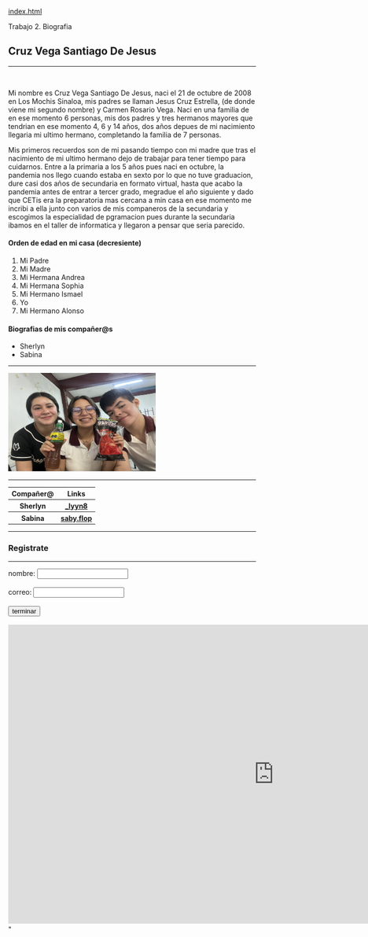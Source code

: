 [index.html](https://github.com/user-attachments/files/22566119/index.html)
<HTML>  
<title>1.3 Elementos De Lenguaje HTML</title>
<head>Trabajo 2. Biografia</head>
<body>
<br>
<h2>Cruz Vega Santiago De Jesus</h2>
<hr>
<br>
<p>Mi nombre es Cruz Vega Santiago De Jesus, naci el 21 de octubre de 2008 en Los Mochis Sinaloa, mis padres se llaman Jesus Cruz Estrella, (de donde viene mi segundo nombre) y Carmen Rosario Vega. Naci en una familia de en ese momento 6 personas, mis dos padres y tres  hermanos mayores que tendrian en ese momento 4, 6 y 14 años, dos años depues de mi nacimiento llegaria mi ultimo hermano, completando la familia de 7 personas.</p>
<p>Mis primeros recuerdos son de mi pasando tiempo con mi madre que tras el nacimiento de mi ultimo hermano dejo de trabajar para tener tiempo para cuidarnos. Entre a la primaria a los 5 años pues naci en octubre, la pandemia nos llego cuando estaba en sexto por lo que no tuve graduacion, dure casi dos años de secundaria en formato virtual, hasta que acabo la pandemia antes de entrar a tercer grado, megradue el año siguiente y dado que CETis era la preparatoria mas cercana a min casa en ese momento me incribi a ella junto con varios de mis companeros de la secundaria y escogimos la especialidad de pgramacion pues durante la secundaria ibamos en el taller de informatica y llegaron a pensar que seria parecido.</p>
<h4>Orden de edad en mi casa (decresiente) </h4>
<ol type="1"  >
    <li>Mi Padre </li>
    <li>Mi Madre </li>
    <li>Mi Hermana Andrea </li>
    <li>Mi Hermana Sophia </li>
    <li>Mi Hermano Ismael </li>
    <li>Yo </li>
    <li>Mi Hermano Alonso </li>
</ol>
<h4>Biografias de mis compañer@s </h4>
<ul>
    <li>Sherlyn</li>
    <li>Sabina</li>
</ul>
<hr>
<img src="1.JPG" alt="1" width="300" height="200">
<hr>
<table>
    <tr>
        <th>Compañer@</th>
        <th>Links</th>
    </tr>
    <tr>
        <th> Sherlyn</th>
        <th><a href="https://www.instagram.com/_lyyn8">_lyyn8</a></th>
    </tr>
    <tr>
        <th> Sabina</th>
        <th><a href="https://www.instagram.com/saby.flop?igsh=MXgxYzgyaXA3a291MQ">saby.flop</a></th>
    </tr>

</table>
<hr>
<h3>Registrate</h3>
<hr>
    <form action="imprimir.php" method="POST">
    <label for="nombre">nombre:</label>
    <input type="text" id="nombre" name="nombre"><br></br>
    <label for="email">correo:</label>
    <input type="email" id="email" name="email"><br></br>
    <input type="submit" value="terminar"><br></br>
</form>
<iframe width="1080" height="608" src="https://www.youtube.com/embed/dVijtMr3o28" title="CETis 68 inaugura techumbre deportiva" frameborder="0" allow="accelerometer; autoplay; clipboard-write; encrypted-media; gyroscope; picture-in-picture; web-share" referrerpolicy="strict-origin-when-cross-origin" allowfullscreen></iframe>"
</body>
</HTML>
